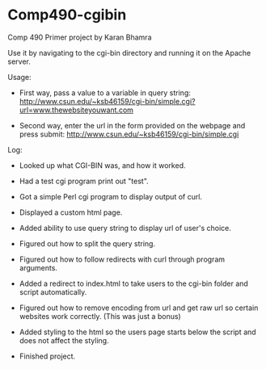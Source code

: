 # Comp490-cgibin
Comp 490 Primer project by Karan Bhamra

Use it by navigating to the cgi-bin directory and running it on the Apache server.

Usage: 

- First way, pass a value to a variable in query string: http://www.csun.edu/~ksb46159/cgi-bin/simple.cgi?url=www.thewebsiteyouwant.com

- Second way, enter the url in the form provided on the webpage and press submit: http://www.csun.edu/~ksb46159/cgi-bin/simple.cgi

Log:

- Looked up what CGI-BIN was, and how it worked.

- Had a test cgi program print out "test".

- Got a simple Perl cgi program to display output of curl.

- Displayed a custom html page.

- Added ability to use query string to display url of user's choice.

- Figured out how to split the query string. 

- Figured out how to follow redirects with curl through program arguments.

- Added a redirect to index.html to take users to the cgi-bin folder and script automatically.

- Figured out how to remove encoding from url and get raw url so certain websites work correctly. (This was just a bonus)

- Added styling to the html so the users page starts below the script and does not affect the styling.

- Finished project.
